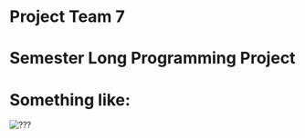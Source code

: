 # Project Team 7 
# Semester Long Programming Project
# Something like:
![???](https://www.playgwent.com/img/logo-en.14.png)
